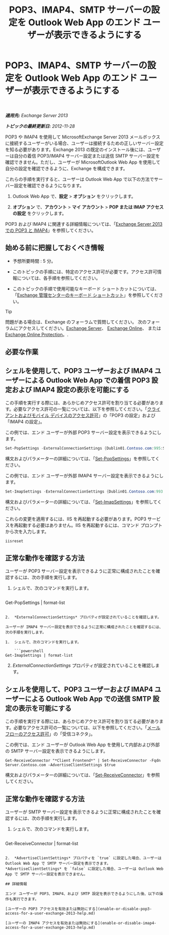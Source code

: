﻿---
title: 'POP3、IMAP4、SMTP サーバーの設定を Outlook Web App のエンド ユーザーが表示できるようにする'
TOCTitle: POP3、IMAP4、SMTP サーバーの設定を Outlook Web App のエンド ユーザーが表示できるようにする
ms:assetid: bd22bf7e-3bf7-45e6-8790-919b780166f6
ms:mtpsurl: https://technet.microsoft.com/ja-jp/library/Gg298947(v=EXCHG.150)
ms:contentKeyID: 50555863
ms.date: 04/24/2018
mtps_version: v=EXCHG.150
ms.translationtype: HT
---

# POP3、IMAP4、SMTP サーバーの設定を Outlook Web App のエンド ユーザーが表示できるようにする

 

_**適用先:** Exchange Server 2013_

_**トピックの最終更新日:** 2012-11-28_

POP3 や IMAP4 を使用して MicrosoftExchange Server 2013 メールボックスに接続するユーザーがいる場合、ユーザーは接続するための正しいサーバー設定を知る必要があります。Exchange 2013 の既定のインストール後には、ユーザーは自分の着信 POP3/IMAP4 サーバー設定または送信 SMTP サーバー設定を確認できません。ただし、ユーザーが MicrosoftOutlook Web App を使用して自分の設定を確認できるように、Exchange を構成できます。

これらの手順を実行すると、ユーザーは Outlook Web App で以下の方法でサーバー設定を確認できるようになります。

1.  Outlook Web App で、<strong>設定</strong> \> <strong>オプション</strong> をクリックします。

2.  <strong>オプション</strong> で、<strong>アカウント</strong> \> <strong>マイ アカウント</strong> \> <strong>POP または IMAP アクセスの設定</strong> をクリックします。

POP3 および IMAP4 に関連する詳細情報については、「[Exchange Server 2013 での POP3 と IMAP4](pop3-and-imap4-in-exchange-server-2013-exchange-2013-help.md)」を参照してください。

## 始める前に把握しておくべき情報

  - 予想所要時間 : 5 分。

  - このトピックの手順には、特定のアクセス許可が必要です。アクセス許可情報については、各手順を参照してください。

  - このトピックの手順で使用可能なキーボード ショートカットについては、「[Exchange 管理センターのキーボード ショートカット](keyboard-shortcuts-in-the-exchange-admin-center-exchange-online-protection-help.md)」を参照してください。


> [!TIP]
> 問題がある場合は、Exchange のフォーラムで質問してください。 次のフォーラムにアクセスしてください。<A href="https://go.microsoft.com/fwlink/p/?linkid=60612">Exchange Server</A>、 <A href="https://go.microsoft.com/fwlink/p/?linkid=267542">Exchange Online</A>、 または <A href="https://go.microsoft.com/fwlink/p/?linkid=285351">Exchange Online Protection</A>。.



## 必要な作業

## シェルを使用して、POP3 ユーザーおよび IMAP4 ユーザーによる Outlook Web App での着信 POP3 設定および IMAP4 設定の表示を可能にする

この手順を実行する際には、あらかじめアクセス許可を割り当てる必要があります。必要なアクセス許可の一覧については、以下を参照してください。「[クライアントおよびモバイル デバイスのアクセス許可](clients-and-mobile-devices-permissions-exchange-2013-help.md)」の「POP3 の設定」および「IMAP4 の設定」。

この例では、エンド ユーザーが外部 POP3 サーバー設定を表示できるようにします。

```powershell
Set-PopSettings -ExternalConnectionSettings {Dublin01.Contoso.com:995:SSL}
```

構文およびパラメーターの詳細については、「[Set-PopSettings](https://technet.microsoft.com/ja-jp/library/aa997154\(v=exchg.150\))」を参照してください。

この例では、エンド ユーザーが外部 IMAP4 サーバー設定を表示できるようにします。

```powershell
Set-ImapSettings -ExternalConnectionSettings {Dublin01.Contoso.com:993:SSL}
```

構文およびパラメーターの詳細については、「[Set-ImapSettings](https://technet.microsoft.com/ja-jp/library/aa998252\(v=exchg.150\))」を参照してください。

これらの変更を適用するには、IIS を再起動する必要があります。POP3 サービスを再起動する必要はありません。IIS を再起動するには、コマンド プロンプトから次を入力します。

```powershell
iisreset
```

## 正常な動作を確認する方法

ユーザーが POP3 サーバー設定を表示できるように正常に構成されたことを確認するには、次の手順を実行します。

1.  シェルで、次のコマンドを実行します。
    
    ```powershell
Get-PopSettings | format-list
```

2.  *ExternalConnectionSettings* プロパティが設定されていることを確認します。

ユーザーが IMAP4 サーバー設定を表示できるように正常に構成されたことを確認するには、次の手順を実行します。

1.  シェルで、次のコマンドを実行します。
    
    ```powershell
Get-ImapSettings | format-list
```

2.  *ExternalConnectionSettings* プロパティが設定されていることを確認します。

## シェルを使用して、POP3 ユーザーおよび IMAP4 ユーザーによる Outlook Web App での送信 SMTP 設定の表示を可能にする

この手順を実行する際には、あらかじめアクセス許可を割り当てる必要があります。必要なアクセス許可の一覧については、以下を参照してください。「[メール フローのアクセス許可](mail-flow-permissions-exchange-2013-help.md)」の「受信コネクタ」。

この例では、エンド ユーザーが Outlook Web App を使用して内部および外部の SMTP サーバー設定を表示できるようにします。

    Get-ReceiveConnector "*Client Frontend*" | Set-ReceiveConnector -Fqdn Server.Contoso.com -AdvertiseClientSettings $true 

構文およびパラメーターの詳細については、「[Set-ReceiveConnector](https://technet.microsoft.com/ja-jp/library/bb125140\(v=exchg.150\))」を参照してください。

## 正常な動作を確認する方法

ユーザーが SMTP サーバー設定を表示できるように正常に構成されたことを確認するには、次の手順を実行します。

1.  シェルで、次のコマンドを実行します。
    
    ```powershell
Get-ReceiveConnector | format-list
```

2.  *AdvertiseClientSettings* プロパティを `true` に設定した場合、ユーザーは Outlook Web App で SMTP サーバー設定を表示できます。*AdvertiseClientSettings* を `false` に設定した場合、ユーザーは Outlook Web App で SMTP サーバー設定を表示できません。

## 詳細情報

エンド ユーザーが POP3、IMAP4、および SMTP 設定を表示できるようにした後、以下の操作も実行できます。

[ユーザーの POP3 アクセスを有効または無効にする](enable-or-disable-pop3-access-for-a-user-exchange-2013-help.md)

[ユーザーの IMAP4 アクセスを有効または無効にする](enable-or-disable-imap4-access-for-a-user-exchange-2013-help.md)

